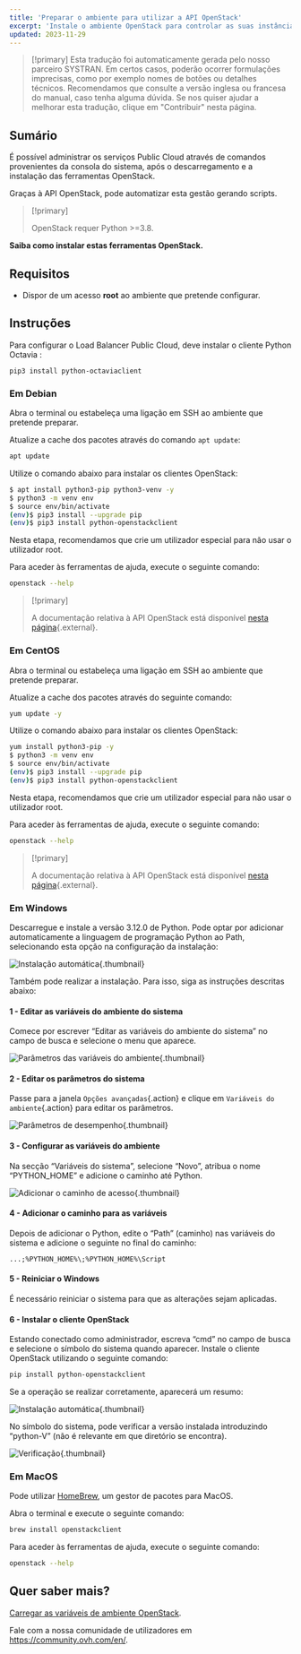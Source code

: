 ```yaml
---
title: 'Preparar o ambiente para utilizar a API OpenStack'
excerpt: 'Instale o ambiente OpenStack para controlar as suas instâncias através da API'
updated: 2023-11-29
---
```


> [!primary]
> Esta tradução foi automaticamente gerada pelo nosso parceiro SYSTRAN. Em certos casos, poderão ocorrer formulações imprecisas, como por exemplo nomes de botões ou detalhes técnicos. Recomendamos que consulte a versão inglesa ou francesa do manual, caso tenha alguma dúvida. Se nos quiser ajudar a melhorar esta tradução, clique em "Contribuir" nesta página.
>

## Sumário

É possível administrar os serviços Public Cloud através de comandos provenientes da consola do sistema, após o descarregamento e a instalação das ferramentas OpenStack.

Graças à API OpenStack, pode automatizar esta gestão gerando scripts.

> [!primary]
>
> OpenStack requer Python >=3.8.
>

**Saiba como instalar estas ferramentas OpenStack.**

## Requisitos

- Dispor de um acesso **root** ao ambiente que pretende configurar.

## Instruções

Para configurar o Load Balancer Public Cloud, deve instalar o cliente Python Octavia :

```console
pip3 install python-octaviaclient
```

### Em Debian

Abra o terminal ou estabeleça uma ligação em SSH ao ambiente que pretende preparar.

Atualize a cache dos pacotes através do comando `apt update`:

```sh
apt update
```

Utilize o comando abaixo para instalar os clientes OpenStack:

```sh
$ apt install python3-pip python3-venv -y
$ python3 -m venv env
$ source env/bin/activate
(env)$ pip3 install --upgrade pip
(env)$ pip3 install python-openstackclient
```

Nesta etapa, recomendamos que crie um utilizador especial para não usar o utilizador root.

Para aceder às ferramentas de ajuda, execute o seguinte comando:

```sh
openstack --help
```

> [!primary]
> 
> A documentação relativa à API OpenStack está disponível [nesta página](https://docs.openstack.org/python-openstackclient/latest/){.external}.
> 

### Em CentOS

Abra o terminal ou estabeleça uma ligação em SSH ao ambiente que pretende preparar.

Atualize a cache dos pacotes através do seguinte comando:

```sh
yum update -y
```

Utilize o comando abaixo para instalar os clientes OpenStack:

```sh
yum install python3-pip -y
$ python3 -m venv env
$ source env/bin/activate
(env)$ pip3 install --upgrade pip
(env)$ pip3 install python-openstackclient
```

Nesta etapa, recomendamos que crie um utilizador especial para não usar o utilizador root.

Para aceder às ferramentas de ajuda, execute o seguinte comando:

```sh
openstack --help
```

> [!primary]
> 
> A documentação relativa à API OpenStack está disponível [nesta página](https://docs.openstack.org/python-openstackclient/latest/){.external}.
> 

### Em Windows

Descarregue e instale a versão 3.12.0 de Python. Pode optar por adicionar automaticamente a linguagem de programação Python ao Path, selecionando esta opção na configuração da instalação:

![Instalação automática](images/1_preparation_openstack_environment_windows.png){.thumbnail}

Também pode realizar a instalação. Para isso, siga as instruções descritas abaixo:

#### 1 - Editar as variáveis do ambiente do sistema

Comece por escrever “Editar as variáveis do ambiente do sistema” no campo de busca e selecione o menu que aparece.

![Parâmetros das variáveis do ambiente](images/2_preparation_openstack_environment_windows.png){.thumbnail}

#### 2 - Editar os parâmetros do sistema

Passe para a janela `Opções avançadas`{.action} e clique em `Variáveis do ambiente`{.action} para editar os parâmetros.

![Parâmetros de desempenho](images/3_preparation_openstack_environment_windows.png){.thumbnail}

#### 3 - Configurar as variáveis do ambiente 

Na secção “Variáveis do sistema”, selecione “Novo”, atribua o nome “PYTHON_HOME” e adicione o caminho até Python.

![Adicionar o caminho de acesso](images/4_edit_system_variables.png){.thumbnail}

#### 4 - Adicionar o caminho para as variáveis

Depois de adicionar o Python, edite o “Path” (caminho) nas variáveis do sistema e adicione o seguinte no final do caminho:

`...;%PYTHON_HOME%\;%PYTHON_HOME%\Script`

#### 5 - Reiniciar o Windows

É necessário reiniciar o sistema para que as alterações sejam aplicadas.

#### 6 - Instalar o cliente OpenStack

Estando conectado como administrador, escreva “cmd” no campo de busca e selecione o símbolo do sistema quando aparecer. Instale o cliente OpenStack utilizando o seguinte comando:

```sh
pip install python-openstackclient
```

Se a operação se realizar corretamente, aparecerá um resumo:

![Instalação automática](images/5_preparation_openstack_environment_windows.png){.thumbnail}

No símbolo do sistema, pode verificar a versão instalada introduzindo “python-V” (não é relevante em que diretório se encontra).

![Verificação](images/6_preparation_openstack_environment_windows.png){.thumbnail}

### Em MacOS

Pode utilizar [HomeBrew](https://brew.sh), um gestor de pacotes para MacOS.

Abra o terminal e execute o seguinte comando:

```bash
brew install openstackclient
```

Para aceder às ferramentas de ajuda, execute o seguinte comando:

```sh
openstack --help
```

## Quer saber mais?

[Carregar as variáveis de ambiente OpenStack](/pages/public_cloud/compute/loading_openstack_environment_variables).

Fale com a nossa comunidade de utilizadores em <https://community.ovh.com/en/>.
